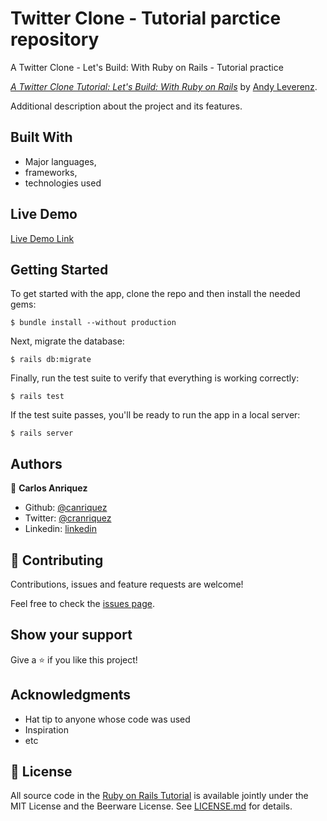 # Twitter Clone - Tutorial parctice repository

A Twitter Clone - Let's Build: With Ruby on Rails - Tutorial practice

[*A Twitter Clone Tutorial:
Let's Build: With Ruby on Rails*](https://web-crunch.com/posts/lets-build-with-ruby-on-rails-a-twitter-clone)
by [Andy Leverenz](https://web-crunch.com/).


Additional description about the project and its features.

## Built With

- Major languages,
- frameworks,
- technologies used

## Live Demo

[Live Demo Link](https://livedemo.com)


## Getting Started

To get started with the app, clone the repo and then install the needed gems:

```
$ bundle install --without production
```

Next, migrate the database:

```
$ rails db:migrate
```

Finally, run the test suite to verify that everything is working correctly:

```
$ rails test
```

If the test suite passes, you'll be ready to run the app in a local server:

```
$ rails server
```


## Authors

👤 **Carlos Anriquez**

- Github: [@canriquez](https://github.com/canriquez)
- Twitter: [@cranriquez](https://twitter.com/cranriquez)
- Linkedin: [linkedin](https://www.linkedin.com/in/carlosanriquez/)

## 🤝 Contributing

Contributions, issues and feature requests are welcome!

Feel free to check the [issues page](issues/).

## Show your support

Give a ⭐️ if you like this project!

## Acknowledgments

- Hat tip to anyone whose code was used
- Inspiration
- etc

## 📝 License

All source code in the [Ruby on Rails Tutorial](https://www.railstutorial.org/)
is available jointly under the MIT License and the Beerware License. See
[LICENSE.md](LICENSE.md) for details.
